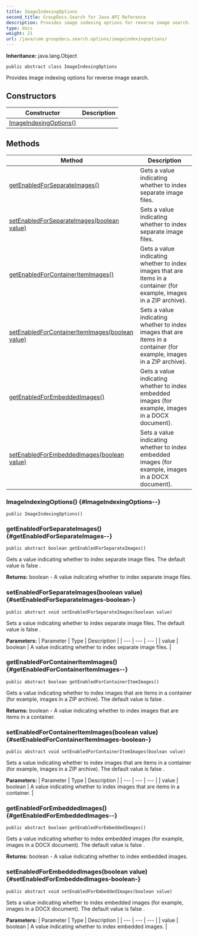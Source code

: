 ```yaml
---
title: ImageIndexingOptions
second_title: GroupDocs.Search for Java API Reference
description: Provides image indexing options for reverse image search.
type: docs
weight: 21
url: /java/com.groupdocs.search.options/imageindexingoptions/
---
```

**Inheritance:**
java.lang.Object
```
public abstract class ImageIndexingOptions
```

Provides image indexing options for reverse image search.
## Constructors

| Constructor | Description |
| --- | --- |
| [ImageIndexingOptions()](#ImageIndexingOptions--) |  |
## Methods

| Method | Description |
| --- | --- |
| [getEnabledForSeparateImages()](#getEnabledForSeparateImages--) | Gets a value indicating whether to index separate image files. |
| [setEnabledForSeparateImages(boolean value)](#setEnabledForSeparateImages-boolean-) | Sets a value indicating whether to index separate image files. |
| [getEnabledForContainerItemImages()](#getEnabledForContainerItemImages--) | Gets a value indicating whether to index images that are items in a container (for example, images in a ZIP archive). |
| [setEnabledForContainerItemImages(boolean value)](#setEnabledForContainerItemImages-boolean-) | Sets a value indicating whether to index images that are items in a container (for example, images in a ZIP archive). |
| [getEnabledForEmbeddedImages()](#getEnabledForEmbeddedImages--) | Gets a value indicating whether to index embedded images (for example, images in a DOCX document). |
| [setEnabledForEmbeddedImages(boolean value)](#setEnabledForEmbeddedImages-boolean-) | Sets a value indicating whether to index embedded images (for example, images in a DOCX document). |
### ImageIndexingOptions() {#ImageIndexingOptions--}
```
public ImageIndexingOptions()
```


### getEnabledForSeparateImages() {#getEnabledForSeparateImages--}
```
public abstract boolean getEnabledForSeparateImages()
```


Gets a value indicating whether to index separate image files. The default value is  false .

**Returns:**
boolean - A value indicating whether to index separate image files.
### setEnabledForSeparateImages(boolean value) {#setEnabledForSeparateImages-boolean-}
```
public abstract void setEnabledForSeparateImages(boolean value)
```


Sets a value indicating whether to index separate image files. The default value is  false .

**Parameters:**
| Parameter | Type | Description |
| --- | --- | --- |
| value | boolean | A value indicating whether to index separate image files. |

### getEnabledForContainerItemImages() {#getEnabledForContainerItemImages--}
```
public abstract boolean getEnabledForContainerItemImages()
```


Gets a value indicating whether to index images that are items in a container (for example, images in a ZIP archive). The default value is  false .

**Returns:**
boolean - A value indicating whether to index images that are items in a container.
### setEnabledForContainerItemImages(boolean value) {#setEnabledForContainerItemImages-boolean-}
```
public abstract void setEnabledForContainerItemImages(boolean value)
```


Sets a value indicating whether to index images that are items in a container (for example, images in a ZIP archive). The default value is  false .

**Parameters:**
| Parameter | Type | Description |
| --- | --- | --- |
| value | boolean | A value indicating whether to index images that are items in a container. |

### getEnabledForEmbeddedImages() {#getEnabledForEmbeddedImages--}
```
public abstract boolean getEnabledForEmbeddedImages()
```


Gets a value indicating whether to index embedded images (for example, images in a DOCX document). The default value is  false .

**Returns:**
boolean - A value indicating whether to index embedded images.
### setEnabledForEmbeddedImages(boolean value) {#setEnabledForEmbeddedImages-boolean-}
```
public abstract void setEnabledForEmbeddedImages(boolean value)
```


Sets a value indicating whether to index embedded images (for example, images in a DOCX document). The default value is  false .

**Parameters:**
| Parameter | Type | Description |
| --- | --- | --- |
| value | boolean | A value indicating whether to index embedded images. |

